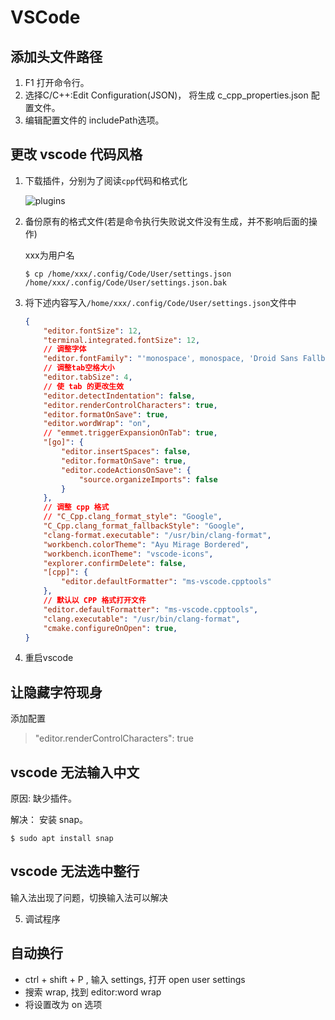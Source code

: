 # VSCode

## 添加头文件路径

1. F1 打开命令行。
2. 选择C/C++:Edit Configuration(JSON)， 将生成 c_cpp_properties.json 配置文件。
3. 编辑配置文件的 includePath选项。

## 更改 vscode 代码风格
1. 下载插件，分别为了阅读`cpp`代码和格式化

    ![plugins](./images/vscode_1.png)
2. 备份原有的格式文件(若是命令执行失败说文件没有生成，并不影响后面的操作)

    xxx为用户名
    ```
    $ cp /home/xxx/.config/Code/User/settings.json /home/xxx/.config/Code/User/settings.json.bak
    ```
3. 将下述内容写入`/home/xxx/.config/Code/User/settings.json`文件中
    ```json
    {
        "editor.fontSize": 12,
        "terminal.integrated.fontSize": 12,
        // 调整字体
        "editor.fontFamily": "'monospace', monospace, 'Droid Sans Fallback'",
        // 调整tab空格大小
        "editor.tabSize": 4,
        // 使 tab 的更改生效
        "editor.detectIndentation": false,
        "editor.renderControlCharacters": true,
        "editor.formatOnSave": true,
        "editor.wordWrap": "on",
        // "emmet.triggerExpansionOnTab": true,
        "[go]": {
            "editor.insertSpaces": false,
            "editor.formatOnSave": true,
            "editor.codeActionsOnSave": {
                "source.organizeImports": false
            }
        },
        // 调整 cpp 格式
        // "C_Cpp.clang_format_style": "Google",
        "C_Cpp.clang_format_fallbackStyle": "Google",
        "clang-format.executable": "/usr/bin/clang-format",
        "workbench.colorTheme": "Ayu Mirage Bordered",
        "workbench.iconTheme": "vscode-icons",
        "explorer.confirmDelete": false,
        "[cpp]": {
            "editor.defaultFormatter": "ms-vscode.cpptools"
        },
        // 默认以 CPP 格式打开文件
        "editor.defaultFormatter": "ms-vscode.cpptools",
        "clang.executable": "/usr/bin/clang-format",
        "cmake.configureOnOpen": true,
    }
    ```
4. 重启vscode

## 让隐藏字符现身

添加配置

>"editor.renderControlCharacters": true

## vscode 无法输入中文

原因: 缺少插件。

解决： 安装 snap。
```
$ sudo apt install snap
```

## vscode 无法选中整行

输入法出现了问题，切换输入法可以解决

5. 调试程序

## 自动换行
* ctrl + shift + P , 输入 settings, 打开 open user settings
* 搜索 wrap, 找到 editor:word wrap
* 将设置改为 on 选项